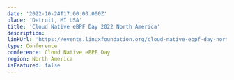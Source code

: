 ```yaml
---
date: '2022-10-24T17:00:00.000Z'
place: 'Detroit, MI USA'
title: 'Cloud Native eBPF Day 2022 North America'
description:
linkUrl: 'https://events.linuxfoundation.org/cloud-native-ebpf-day-north-america/program/schedule/'
type: Conference
conference: Cloud Native eBPF Day
region: North America
isFeatured: false
---
```

